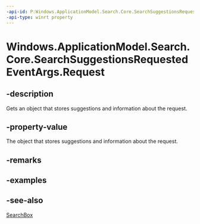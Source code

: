 ```yaml
---
-api-id: P:Windows.ApplicationModel.Search.Core.SearchSuggestionsRequestedEventArgs.Request
-api-type: winrt property
---
```


<!-- Property syntax
public Windows.ApplicationModel.Search.SearchSuggestionsRequest Request { get; }
-->

# Windows.ApplicationModel.Search.Core.SearchSuggestionsRequestedEventArgs.Request

## -description
Gets an object that stores suggestions and information about the request.

## -property-value
The object that stores suggestions and information about the request.

## -remarks

## -examples

## -see-also
[SearchBox](../windows.ui.xaml.controls/searchbox.md)